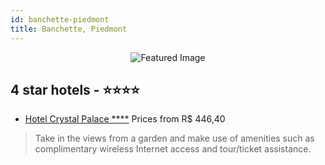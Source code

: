 ```yaml
---
id: banchette-piedmont
title: Banchette, Piedmont
---
```


<center><img src="https://i.travelapi.com/hotels/4000000/3510000/3504400/3504319/156f46ea_z.jpg" alt="Featured Image" /></center>


##  4 star hotels - ⭐️⭐️⭐️⭐️

-    [Hotel Crystal Palace ****](https://us.hurb.com/hotels/banchette/hotel-crystal-palace-JNP-JP276385?cmp=18055) Prices from R$ 446,40
   > Take in the views from a garden and make use of amenities such as complimentary wireless Internet access and tour/ticket assistance.
